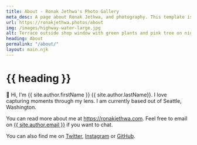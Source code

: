 ```yaml
---
title: About - Ronak Jethwa's Photo Gallery
meta_desc: A page about Ronak Jethwa, and photography. This template is currently the default version so add your own about me page info here.
url: https://ronakjethwa.photos/about
img: /images/highway-water-large.jpg
alt: Terrace outside shop window with green plants and pink tree on night street
heading: About
permalink: "/about/"
layout: main.njk
---
```


<div class="about-me-content">

# {{ heading }}

👋 Hi, I'm {{ site.author.firstName }} {{ site.author.lastName}}. I love capturing moments through my lens. I am currently based out of Seattle, Washington.

You can read more about me at <a href="{{ site.author.dotcom }}" target="_blank">https://ronakjethwa.com</a>. Feel free to email on <a href="mailto:{{ site.author.email }}" target="_blank">{{ site.author.email }}</a> if you want to chat.

You can also find me on <a href="{{ site.socials.twitter }}" target="_blank">Twitter</a>, <a href="{{ site.socials.instagram }}" target="_blank">Instagram</a> or <a href="{{ site.socials.github}}" target="_blank">GitHub</a>.

</div>